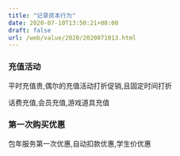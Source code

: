```yaml
---
title: "记录资本行为"
date: 2020-07-10T13:50:21+08:00
draft: false
url: /web/value/2020/2020071013.html
---
```


### 充值活动

平时充值贵,偶尔的充值活动打折促销,且固定时间打折


话费充值,会员充值,游戏道具充值


### 第一次购买优惠

包年服务第一次优惠,自动扣款优惠,学生价优惠




